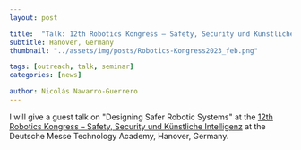 ```yaml
---
layout: post

title:  "Talk: 12th Robotics Kongress – Safety, Security und Künstliche Intelligenz"
subtitle: Hanover, Germany
thumbnail: "../assets/img/posts/Robotics-Kongress2023_feb.png"

tags: [outreach, talk, seminar]
categories: [news]

author: Nicolás Navarro-Guerrero
---
```


I will give a guest talk on "Designing Safer Robotic Systems" at the <a href="https://www.technology-academy.group/project/rk23/" target="_blank">
12th Robotics Kongress – Safety, Security und Künstliche Intelligenz</a> at the Deutsche Messe Technology Academy, Hanover, Germany.
<!--more-->


